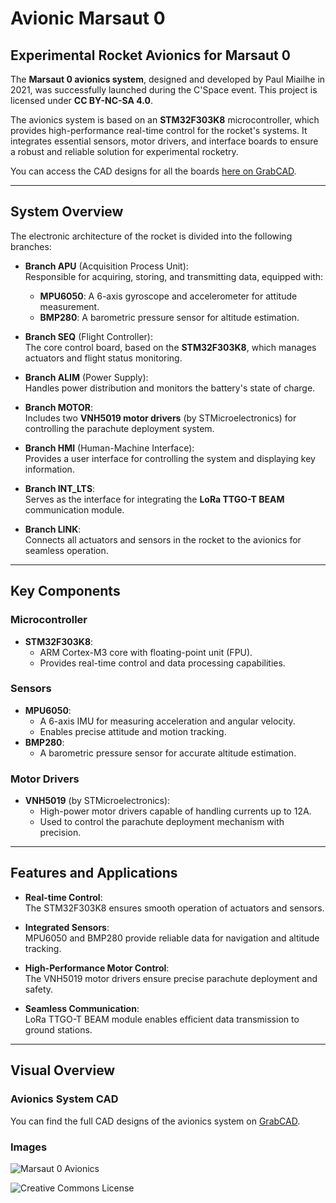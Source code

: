 # Avionic Marsaut 0

## Experimental Rocket Avionics for Marsaut 0

The **Marsaut 0 avionics system**, designed and developed by Paul Miailhe in 2021, was successfully launched during the C'Space event. This project is licensed under **CC BY-NC-SA 4.0**.

The avionics system is based on an **STM32F303K8** microcontroller, which provides high-performance real-time control for the rocket's systems. It integrates essential sensors, motor drivers, and interface boards to ensure a robust and reliable solution for experimental rocketry.

You can access the CAD designs for all the boards [here on GrabCAD](https://grabcad.com/library/avionics-system-for-marsaut-0-rocket-mines-space-1).

---

## System Overview

The electronic architecture of the rocket is divided into the following branches:

- **Branch APU** (Acquisition Process Unit):  
  Responsible for acquiring, storing, and transmitting data, equipped with:  
  - **MPU6050**: A 6-axis gyroscope and accelerometer for attitude measurement.  
  - **BMP280**: A barometric pressure sensor for altitude estimation.

- **Branch SEQ** (Flight Controller):  
  The core control board, based on the **STM32F303K8**, which manages actuators and flight status monitoring.

- **Branch ALIM** (Power Supply):  
  Handles power distribution and monitors the battery's state of charge.

- **Branch MOTOR**:  
  Includes two **VNH5019 motor drivers** (by STMicroelectronics) for controlling the parachute deployment system.

- **Branch HMI** (Human-Machine Interface):  
  Provides a user interface for controlling the system and displaying key information.

- **Branch INT_LTS**:  
  Serves as the interface for integrating the **LoRa TTGO-T BEAM** communication module.

- **Branch LINK**:  
  Connects all actuators and sensors in the rocket to the avionics for seamless operation.

---

## Key Components

### **Microcontroller**
- **STM32F303K8**:  
  - ARM Cortex-M3 core with floating-point unit (FPU).  
  - Provides real-time control and data processing capabilities.

### **Sensors**
- **MPU6050**:  
  - A 6-axis IMU for measuring acceleration and angular velocity.  
  - Enables precise attitude and motion tracking.
- **BMP280**:  
  - A barometric pressure sensor for accurate altitude estimation.

### **Motor Drivers**
- **VNH5019** (by STMicroelectronics):  
  - High-power motor drivers capable of handling currents up to 12A.  
  - Used to control the parachute deployment mechanism with precision.

---

## Features and Applications

- **Real-time Control**:  
  The STM32F303K8 ensures smooth operation of actuators and sensors.  

- **Integrated Sensors**:  
  MPU6050 and BMP280 provide reliable data for navigation and altitude tracking.

- **High-Performance Motor Control**:  
  The VNH5019 motor drivers ensure precise parachute deployment and safety.

- **Seamless Communication**:  
  LoRa TTGO-T BEAM module enables efficient data transmission to ground stations.

---

## Visual Overview

### Avionics System CAD
You can find the full CAD designs of the avionics system on [GrabCAD](https://grabcad.com/library/avionics-system-for-marsaut-0-rocket-mines-space-1).

### Images
![Marsaut 0 Avionics](https://github.com/axpaul/Avionic_Marsaut0/blob/3b93ca48c7310d51b4f38008a7691d3c2e0785c7/Pictures/1.png)

![Creative Commons License](https://github.com/axpaul/Avionic-Marsaut0/blob/main/Pictures/Cc-by-nc-sa_icon.svg.png)

